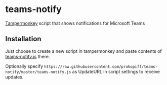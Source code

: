# teams-notify
[Tampermonkey](https://tampermonkey.net/) script that shows notifications for Microsoft Teams

## Installation
Just choose to create a new script in tampermonkey
and paste contents of [teams-notify.js](https://raw.githubusercontent.com/prokopiff/teams-notify/master/teams-notify.js) there.

Optionally specify `https://raw.githubusercontent.com/prokopiff/teams-notify/master/teams-notify.js`
as UpdateURL in script settings to receive updates.
